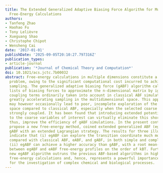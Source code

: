 ```yaml
---
title: The Extended Generalized Adaptive Biasing Force Algorithm for Multidimensional
  Free-Energy Calculations
authors:
- Tanfeng Zhao
- Haohao Fu
- Tony Lelièvre
- Xueguang Shao
- Christophe Chipot
- Wensheng Cai
date: '2017-01-01'
publishDate: '2025-09-05T20:10:27.797316Z'
publication_types:
- article-journal
publication: '*Journal of Chemical Theory and Computation*'
doi: 10.1021/acs.jctc.7b00032
abstract: Free-energy calculations in multiple dimensions constitute a challenging
  problem, owing to the significant computational cost incurred to achieve ergodic
  sampling. The generalized adaptive biasing force (gABF) algorithm calculates n one-dimensional
  lists of biasing forces to approximate the n-dimensional matrix by ignoring the
  coupling terms ordinarily taken into account in classical ABF simulations, thereby
  greatly accelerating sampling in the multidimensional space. This approximation
  may however occasionally lead to poor, incomplete exploration of the conformational
  space compared to classical ABF, especially when the selected coarse variables are
  strongly coupled. It has been found that introducing extended potentials coupled
  to the coarse variables of interest can virtually eliminate this shortcoming, and,
  thus, improve the efficiency of gABF simulations. In the present contribution, we
  propose a new free-energy method, coined extended generalized ABF (egABF), combining
  gABF with an extended Lagrangian strategy. The results for three illustrative examples
  indicate that (i) egABF can explore the transition coordinate much more efficiently
  compared with classical ABF, eABF, and gABF, in both simple and complex cases and
  (ii) egABF can achieve a higher accuracy than gABF, with a root mean-squared deviation
  between egABF and eABF free-energy profiles on the order of kBT. Furthermore, the
  new egABF algorithm outruns the previous ABF-based algorithms in high-dimensional
  free-energy calculations and, hence, represents a powerful importance-sampling alternative
  for the investigation of complex chemical and biological processes.
---
```

